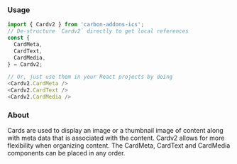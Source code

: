 ### Usage

```js
import { Cardv2 } from 'carbon-addons-ics';
// De-structure `Cardv2` directly to get local references
const {
  CardMeta,
  CardText,
  CardMedia,
} = Cardv2;

// Or, just use them in your React projects by doing
<Cardv2.CardMeta />
<Cardv2.CardText />
<Cardv2.CardMedia />
```

### About

Cards are used to display an image or a thumbnail image of content along with meta data that is associated with the content. Cardv2 allows for more flexibility when organizing content. The CardMeta, CardText and CardMedia components can be placed in any order.
